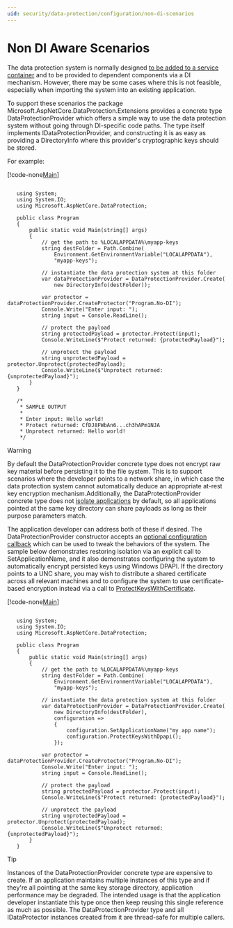 ```yaml
---
uid: security/data-protection/configuration/non-di-scenarios
---
```

# Non DI Aware Scenarios

The data protection system is normally designed [to be added to a service container](../consumer-apis/overview.md) and to be provided to dependent components via a DI mechanism. However, there may be some cases where this is not feasible, especially when importing the system into an existing application.

To support these scenarios the package Microsoft.AspNetCore.DataProtection.Extensions provides a concrete type DataProtectionProvider which offers a simple way to use the data protection system without going through DI-specific code paths. The type itself implements IDataProtectionProvider, and constructing it is as easy as providing a DirectoryInfo where this provider's cryptographic keys should be stored.

For example:

[!code-none[Main](non-di-scenarios/_static/nodisample1.cs)]

````none

   using System;
   using System.IO;
   using Microsoft.AspNetCore.DataProtection;

   public class Program
   {
       public static void Main(string[] args)
       {
           // get the path to %LOCALAPPDATA%\myapp-keys
           string destFolder = Path.Combine(
               Environment.GetEnvironmentVariable("LOCALAPPDATA"),
               "myapp-keys");

           // instantiate the data protection system at this folder
           var dataProtectionProvider = DataProtectionProvider.Create(
               new DirectoryInfo(destFolder));

           var protector = dataProtectionProvider.CreateProtector("Program.No-DI");
           Console.Write("Enter input: ");
           string input = Console.ReadLine();

           // protect the payload
           string protectedPayload = protector.Protect(input);
           Console.WriteLine($"Protect returned: {protectedPayload}");

           // unprotect the payload
           string unprotectedPayload = protector.Unprotect(protectedPayload);
           Console.WriteLine($"Unprotect returned: {unprotectedPayload}");
       }
   }

   /*
    * SAMPLE OUTPUT
    *
    * Enter input: Hello world!
    * Protect returned: CfDJ8FWbAn6...ch3hAPm1NJA
    * Unprotect returned: Hello world!
    */

   ````

>[!WARNING]
> By default the DataProtectionProvider concrete type does not encrypt raw key material before persisting it to the file system. This is to support scenarios where the developer points to a network share, in which case the data protection system cannot automatically deduce an appropriate at-rest key encryption mechanism.Additionally, the DataProtectionProvider concrete type does not [isolate applications](overview.md#data-protection-configuration-per-app-isolation) by default, so all applications pointed at the same key directory can share payloads as long as their purpose parameters match.

The application developer can address both of these if desired. The DataProtectionProvider constructor accepts an [optional configuration callback](overview.md#data-protection-configuration-callback) which can be used to tweak the behaviors of the system. The sample below demonstrates restoring isolation via an explicit call to SetApplicationName, and it also demonstrates configuring the system to automatically encrypt persisted keys using Windows DPAPI. If the directory points to a UNC share, you may wish to distribute a shared certificate across all relevant machines and to configure the system to use certificate-based encryption instead via a call to [ProtectKeysWithCertificate](overview.md#configuring-x509-certificate).

[!code-none[Main](non-di-scenarios/_static/nodisample2.cs)]

````none

   using System;
   using System.IO;
   using Microsoft.AspNetCore.DataProtection;

   public class Program
   {
       public static void Main(string[] args)
       {
           // get the path to %LOCALAPPDATA%\myapp-keys
           string destFolder = Path.Combine(
               Environment.GetEnvironmentVariable("LOCALAPPDATA"),
               "myapp-keys");

           // instantiate the data protection system at this folder
           var dataProtectionProvider = DataProtectionProvider.Create(
               new DirectoryInfo(destFolder),
               configuration =>
               {
                   configuration.SetApplicationName("my app name");
                   configuration.ProtectKeysWithDpapi();
               });

           var protector = dataProtectionProvider.CreateProtector("Program.No-DI");
           Console.Write("Enter input: ");
           string input = Console.ReadLine();

           // protect the payload
           string protectedPayload = protector.Protect(input);
           Console.WriteLine($"Protect returned: {protectedPayload}");

           // unprotect the payload
           string unprotectedPayload = protector.Unprotect(protectedPayload);
           Console.WriteLine($"Unprotect returned: {unprotectedPayload}");
       }
   }

   ````

>[!TIP]
> Instances of the DataProtectionProvider concrete type are expensive to create. If an application maintains multiple instances of this type and if they're all pointing at the same key storage directory, application performance may be degraded. The intended usage is that the application developer instantiate this type once then keep reusing this single reference as much as possible. The DataProtectionProvider type and all IDataProtector instances created from it are thread-safe for multiple callers.
